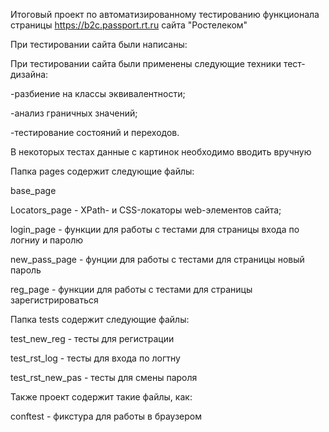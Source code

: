 Итоговый проект по автоматизированному тестированию функционала страницы https://b2c.passport.rt.ru сайта "Ростелеком"

При тестировании сайта были написаны:

При тестировании сайта были применены следующие техники тест-дизайна:

-разбиение на классы эквивалентности;

-анализ граничных значений;

-тестирование состояний и переходов.

В некоторых тестах данные с картинок необходимо вводить вручную

Папка pages содержит следующие файлы:

base_page 

Locators_page - XPath- и CSS-локаторы web-элементов сайта;

login_page - функции для работы с тестами для страницы входа по логниу и паролю 

new_pass_page - фунции для работы с тестами для страницы новый пароль

reg_page - функции для работы с тестами для страницы зарегистрироваться 

Папка tests содержит следующие файлы:

test_new_reg - тесты для регистрации 

test_rst_log - тесты для входа по логтну 

test_rst_new_pas - тесты для смены пароля 

Также проект содержит такие файлы, как:

conftest - фикстура для работы в браузером
